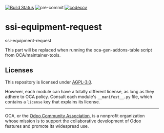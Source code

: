 [![Build Status](https://travis-ci.com/open-synergy/ssi-equipment-request.svg?branch=14.0)](https://travis-ci.com/open-synergy/ssi-equipment-request)
![pre-commit](https://github.com/open-synergy/ssi-equipment-request/actions/workflows/pre-commit.yml/badge.svg)
[![codecov](https://codecov.io/gh/open-synergy/ssi-equipment-request/branch/14.0/graph/badge.svg)](https://codecov.io/gh/open-synergy/ssi-equipment-request)

<!-- /!\ do not modify above this line -->

# ssi-equipment-request

ssi-equipment-request

<!-- /!\ do not modify below this line -->

<!-- prettier-ignore-start -->

[//]: # (addons)

This part will be replaced when running the oca-gen-addons-table script from OCA/maintainer-tools.

[//]: # (end addons)

<!-- prettier-ignore-end -->

## Licenses

This repository is licensed under [AGPL-3.0](LICENSE).

However, each module can have a totally different license, as long as they adhere to OCA
policy. Consult each module's `__manifest__.py` file, which contains a `license` key
that explains its license.

----

OCA, or the [Odoo Community Association](http://odoo-community.org/), is a nonprofit
organization whose mission is to support the collaborative development of Odoo features
and promote its widespread use.
